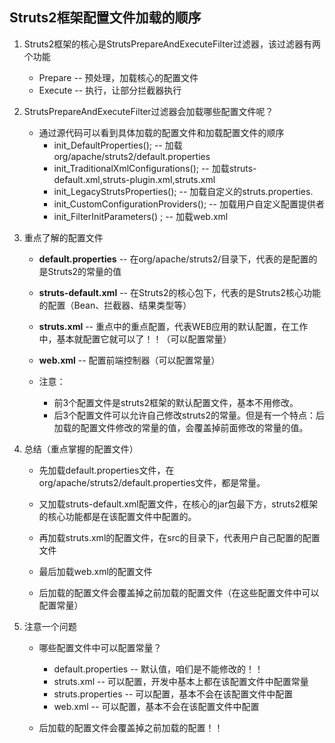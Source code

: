 ## **Struts2框架配置文件加载的顺序**

1. Struts2框架的核心是StrutsPrepareAndExecuteFilter过滤器，该过滤器有两个功能
    * Prepare       -- 预处理，加载核心的配置文件
    * Execute       -- 执行，让部分拦截器执行

2. StrutsPrepareAndExecuteFilter过滤器会加载哪些配置文件呢？
    * 通过源代码可以看到具体加载的配置文件和加载配置文件的顺序
        * init_DefaultProperties();                 -- 加载org/apache/struts2/default.properties
        * init_TraditionalXmlConfigurations();      -- 加载struts-default.xml,struts-plugin.xml,struts.xml
        * init_LegacyStrutsProperties();            -- 加载自定义的struts.properties.
        * init_CustomConfigurationProviders();      -- 加载用户自定义配置提供者
        * init_FilterInitParameters() ;             -- 加载web.xml

3. 重点了解的配置文件
    * **default.properties**        -- 在org/apache/struts2/目录下，代表的是配置的是Struts2的常量的值
    * **struts-default.xml**        -- 在Struts2的核心包下，代表的是Struts2核心功能的配置（Bean、拦截器、结果类型等）
    * **struts.xml**                -- 重点中的重点配置，代表WEB应用的默认配置，在工作中，基本就配置它就可以了！！（可以配置常量）
    * **web.xml**                   -- 配置前端控制器（可以配置常量）

    * 注意：
        * 前3个配置文件是struts2框架的默认配置文件，基本不用修改。
        * 后3个配置文件可以允许自己修改struts2的常量。但是有一个特点：后加载的配置文件修改的常量的值，会覆盖掉前面修改的常量的值。

4. 总结（重点掌握的配置文件）
    * 先加载default.properties文件，在org/apache/struts2/default.properties文件，都是常量。
    * 又加载struts-default.xml配置文件，在核心的jar包最下方，struts2框架的核心功能都是在该配置文件中配置的。
    * 再加载struts.xml的配置文件，在src的目录下，代表用户自己配置的配置文件
    * 最后加载web.xml的配置文件

    * 后加载的配置文件会覆盖掉之前加载的配置文件（在这些配置文件中可以配置常量）

5. 注意一个问题
    * 哪些配置文件中可以配置常量？
        * default.properties        -- 默认值，咱们是不能修改的！！
        * struts.xml                -- 可以配置，开发中基本上都在该配置文件中配置常量
        * struts.properties         -- 可以配置，基本不会在该配置文件中配置
        * web.xml                   -- 可以配置，基本不会在该配置文件中配置

    * 后加载的配置文件会覆盖掉之前加载的配置！！